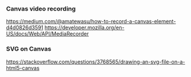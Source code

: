 ### Canvas video recording
https://medium.com/@amatewasu/how-to-record-a-canvas-element-d4d0826d3591
https://developer.mozilla.org/en-US/docs/Web/API/MediaRecorder
### SVG on Canvas
https://stackoverflow.com/questions/3768565/drawing-an-svg-file-on-a-html5-canvas
